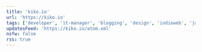 ```yaml
---
title: 'kiko.io'
url: 'https://kiko.io'
tags: ['developer', 'it-manager', 'blogging', 'design', 'indieweb', 'javascript', 'css']
updatesFeed: 'https://kiko.io/atom.xml'
nsfw: false
rss: true
---
```

